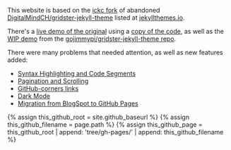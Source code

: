 
This website is based on the [ickc fork](https://github.com/ickc/gridster-jekyll-theme) of abandoned
[DigitalMindCH/gridster-jekyll-theme](https://github.com/DigitalMindCH/gridster-jekyll-theme)
listed at [jekyllthemes.io](https://jekyllthemes.io/theme/gridster-jekyll-theme).

There's a [live demo of the original](https://gojimmypi.github.io/gridster-jekyll-original/) using a [copy of the code](https://github.com/gojimmypi/gridster-jekyll-original),
as well as the [WIP demo](https://gojimmypi.github.io/gridster-jekyll-theme/) from the [gojimmypi/gridster-jekyll-theme repo](https://github.com/gojimmypi/gridster-jekyll-theme).

There were many problems that needed attention, as well as new features added:

- [Syntax Highlighting and Code Segments]({{site.baseurl}}/code-segments-andsyntax-higlighting/)
- [Pagination and Scrolling]({{site.baseurl}}/jekyll-pagination-and-scrolling/)
- [GitHub-corners links]({{site.baseurl}}/page-links-to-github-source/)
- [Dark Mode]({{site.baseurl}}/dark-mode/)
- [Migration from BlogSpot to GitHub Pages]({{site.baseurl}}/migration-from-blogspot-to-github-pages/)


{% assign this_github_root = site.github_baseurl  %}
{% assign this_github_filename = page.path %}
{% assign this_github_page = this_github_root | append: 'tree/gh-pages/' | append: this_github_filename %}
<!--
jekyll.environment   = [{{ jekyll.environment }}]
site.github_baseurl  = [{{ site.github_baseurl }}]
page.path            = [{{ page.path }}]
this_github_root     = [{{ this_github_root }}]
this_github_filename = [{{ this_github_filename }}]
this_github_page     = [{{ this_github_page }}]
-->

[//]: # (this is a comment)